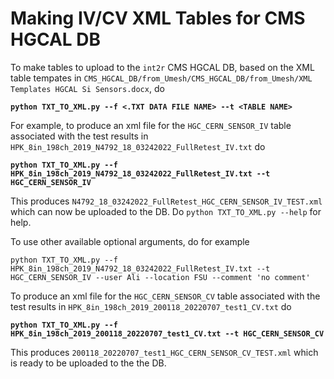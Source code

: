 # Making IV/CV XML Tables for CMS HGCAL DB

To make tables to upload to the `int2r` CMS HGCAL DB, based on the XML table tempates in `CMS_HGCAL_DB/from_Umesh/CMS_HGCAL_DB/from_Umesh/XML Templates HGCAL Si Sensors.docx`, do

**`python TXT_TO_XML.py --f <.TXT DATA FILE NAME> --t <TABLE NAME>`**

For example, to produce an xml file for the `HGC_CERN_SENSOR_IV` table associated with the test results in `HPK_8in_198ch_2019_N4792_18_03242022_FullRetest_IV.txt` do

**`python TXT_TO_XML.py --f HPK_8in_198ch_2019_N4792_18_03242022_FullRetest_IV.txt --t HGC_CERN_SENSOR_IV`**

This produces `N4792_18_03242022_FullRetest_HGC_CERN_SENSOR_IV_TEST.xml` which can now be uploaded to the DB. Do `python TXT_TO_XML.py --help` for help.

To use other available optional arguments, do for example

`python TXT_TO_XML.py --f HPK_8in_198ch_2019_N4792_18_03242022_FullRetest_IV.txt --t HGC_CERN_SENSOR_IV --user Ali --location FSU --comment 'no comment'`


To produce an xml file for the `HGC_CERN_SENSOR_CV` table associated with the test results in `HPK_8in_198ch_2019_200118_20220707_test1_CV.txt` do

**`python TXT_TO_XML.py --f HPK_8in_198ch_2019_200118_20220707_test1_CV.txt --t HGC_CERN_SENSOR_CV`**

This produces `200118_20220707_test1_HGC_CERN_SENSOR_CV_TEST.xml` which is ready to be uploaded to the the DB. 
